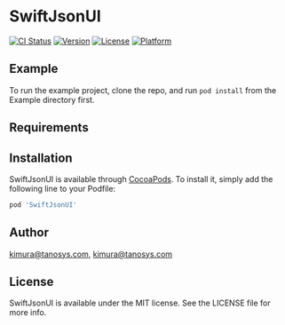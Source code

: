 # SwiftJsonUI

[![CI Status](https://img.shields.io/travis/kimura@tanosys.com/SwiftJsonUI.svg?style=flat)](https://travis-ci.org/kimura@tanosys.com/SwiftJsonUI)
[![Version](https://img.shields.io/cocoapods/v/SwiftJsonUI.svg?style=flat)](https://cocoapods.org/pods/SwiftJsonUI)
[![License](https://img.shields.io/cocoapods/l/SwiftJsonUI.svg?style=flat)](https://cocoapods.org/pods/SwiftJsonUI)
[![Platform](https://img.shields.io/cocoapods/p/SwiftJsonUI.svg?style=flat)](https://cocoapods.org/pods/SwiftJsonUI)

## Example

To run the example project, clone the repo, and run `pod install` from the Example directory first.

## Requirements

## Installation

SwiftJsonUI is available through [CocoaPods](https://cocoapods.org). To install
it, simply add the following line to your Podfile:

```ruby
pod 'SwiftJsonUI'
```

## Author

kimura@tanosys.com, kimura@tanosys.com

## License

SwiftJsonUI is available under the MIT license. See the LICENSE file for more info.
